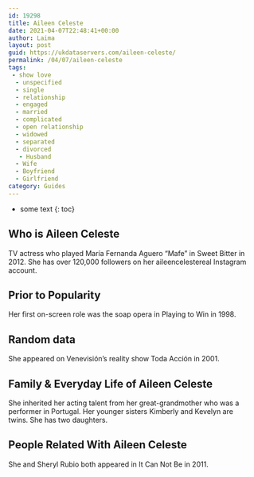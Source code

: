 ```yaml
---
id: 19298
title: Aileen Celeste
date: 2021-04-07T22:48:41+00:00
author: Laima
layout: post
guid: https://ukdataservers.com/aileen-celeste/
permalink: /04/07/aileen-celeste
tags:
 - show love
  - unspecified
  - single
  - relationship
  - engaged
  - married
  - complicated
  - open relationship
  - widowed
  - separated
  - divorced
   - Husband
  - Wife
  - Boyfriend
  - Girlfriend
category: Guides
---
```


* some text
{: toc}


## Who is Aileen Celeste
                  
                  
                  
TV actress who played María Fernanda Aguero &#8220;Mafe&#8221; in Sweet Bitter in 2012. She has over 120,000 followers on her aileencelestereal Instagram account.
                  
              
            
              
            
                
                
                
## Prior to Popularity
                  
                  
                  
Her first on-screen role was the soap opera in Playing to Win in 1998.
                  
              
            
              
            
                
                
                
## Random data
                  
                  
                  
She appeared on Venevisión&#8217;s reality show Toda Acción in 2001.
                  
              
            
              
            
                
                
                
## Family & Everyday Life of Aileen Celeste
                  
                  
                  
She inherited her acting talent from her great-grandmother who was a performer in Portugal. Her younger sisters Kimberly and Kevelyn are twins. She has two daughters.
                  
              
            
              
            
                
                
                
## People Related With Aileen Celeste
                  
                  
                  
She and Sheryl Rubio both appeared in It Can Not Be in 2011.
                  
              
            
              
            
                
              
            
              
              
            
            
              
            
          
          
          